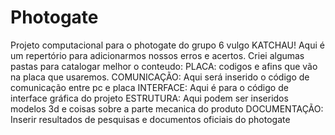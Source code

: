 # Photogate
Projeto computacional para o photogate do grupo 6 vulgo KATCHAU!
Aqui é um repertório para adicionarmos nossos erros e acertos.
Criei algumas pastas para catalogar melhor o conteudo:
PLACA: codigos e afins que vão na placa que usaremos.
COMUNICAÇÃO: Aqui será inserido o código de comunicação entre pc e placa
INTERFACE: Aqui é para o código de interface gráfica do projeto
ESTRUTURA: Aqui podem ser inseridos modelos 3d e coisas sobre a parte mecanica do produto
DOCUMENTAÇÃO: Inserir resultados de pesquisas e documentos oficiais do photogate
